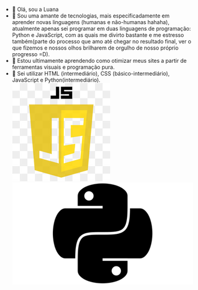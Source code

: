 - 👋 Olá, sou a Luana
- 👀 Sou uma amante de tecnologias, mais especificadamente em aprender novas linguagens (humanas e não-humanas hahaha), atualmente apenas sei programar em duas
linguagens de programação: Python e JavaScript, com as quais me divirto bastante e me estresso também(parte do processo que amo até chegar no resultado final, ver
o que fizemos e nossos olhos brilharem de orgulho de nosso próprio progresso =D).
- 🌱 Estou ultimamente aprendendo como otimizar meus sites a partir de ferramentas visuais e programação pura.
- 📔 Sei utilizar HTML (intermediário), CSS (básico-intermediário), JavaScript e Python(intermediário). 
<img size="1" src="logo_javascript_git.jpg"><img size="1" src="Python-Simbolo.png">
<!---
luanaferreir4/luanaferreir4 is a ✨ special ✨ repository because its `README.md` (this file) appears on your GitHub profile.
You can click the Preview link to take a look at your changes.
--->
